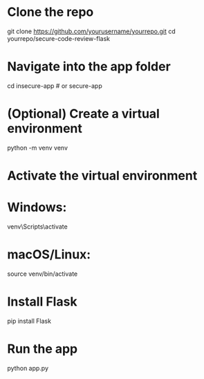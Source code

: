 # Clone the repo
git clone https://github.com/yourusername/yourrepo.git
cd yourrepo/secure-code-review-flask

# Navigate into the app folder
cd insecure-app  # or secure-app

# (Optional) Create a virtual environment
python -m venv venv

# Activate the virtual environment
# Windows:
venv\Scripts\activate

# macOS/Linux:
source venv/bin/activate

# Install Flask
pip install Flask

# Run the app
python app.py
